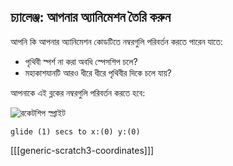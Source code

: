 ## চ্যালেঞ্জ: আপনার অ্যানিমেশন তৈরি করুন

আপনি কি আপনার অ্যানিমেশন কোডটিতে নম্বরগুলি পরিবর্তন করতে পারেন যাতে:

+ পৃথিবী স্পর্শ না করা অবধি স্পেসশিপ চলে?
+ মহাকাশযানটি আরও ধীরে ধীরে পৃথিবীর দিকে চলে যায়?

আপনাকে এই ব্লকের নম্বরগুলি পরিবর্তন করতে হবে:

![রকেটশিপ স্প্রাইট](images/sprite-spaceship.png)

```blocks3
glide (1) secs to x:(0) y:(0)
```

[[[generic-scratch3-coordinates]]]